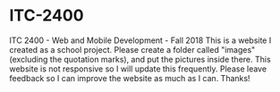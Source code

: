 # ITC-2400
ITC 2400 - Web and Mobile Development - Fall 2018
This is a website I created as a school project. 
Please create a folder called "images" (excluding the quotation marks), and put the pictures inside there. 
This website is not responsive so I will update this frequently.
Please leave feedback so I can improve the website as much as I can. Thanks!
